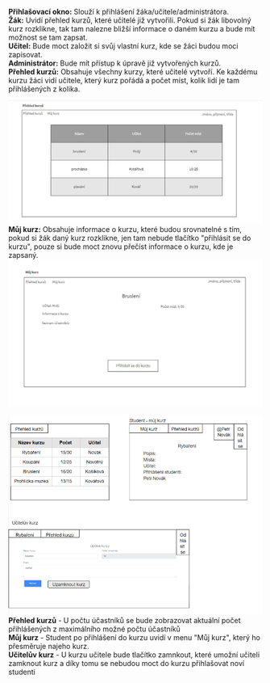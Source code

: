 **Přihlašovací okno:** Slouží k přihlášení žáka/učitele/administrátora. <br>
**Žák:** Uvidí přehled kurzů, které učitelé již vytvořili. Pokud si žák libovolný kurz rozklikne, tak tam nalezne bližší informace o daném kurzu a bude mít možnost se tam zapsat.<br>
**Učitel:** Bude moct založit si svůj vlastní kurz, kde se žáci budou moci zapisovat.<br>
**Administrátor:** Bude mít přístup k úpravě již vytvořených kurzů.<br>
**Přehled kurzů:** Obsahuje všechny kurzy, které učitelé vytvoří. Ke každému kurzu žáci vidí učitele, který kurz pořádá a počet míst, kolik lidí je tam přihlášených z kolika.

![Wireframe](prehled_kurzu.png)
**Můj kurz:** Obsahuje informace o kurzu, které budou srovnatelné s tím, pokud si žák daný kurz rozklikne, jen tam nebude tlačítko "přihlásit se do kurzu", pouze si bude moct znovu přečíst informace o kurzu, kde je zapsaný.
![Wireframe](muj_kurz.png)

![Wireframe](wireframe-13.02.png)
**Přehled kurzů** - U počtu účastníků se bude zobrazovat aktuální počet přihlášených z maximálního možné počtu účastníků <br>
**Můj kurz** - Student po přihlášení do kurzu uvidí v menu "Můj kurz", který ho přesměruje najeho kurz. <br>
**Učitelův kurz** - U kurzu učitele bude tlačítko zamnkout, které umožní učiteli zamknout kurz a díky tomu se nebudou moct do kurzu přihlašovat noví studenti <br>
